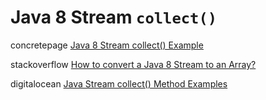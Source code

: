 # Java 8 Stream `collect()` 



concretepage [Java 8 Stream collect() Example](https://www.concretepage.com/java/jdk-8/java-8-stream-collect-example)



stackoverflow [How to convert a Java 8 Stream to an Array?](https://stackoverflow.com/questions/23079003/how-to-convert-a-java-8-stream-to-an-array)



digitalocean [Java Stream collect() Method Examples](https://www.digitalocean.com/community/tutorials/java-stream-collect-method-examples)

